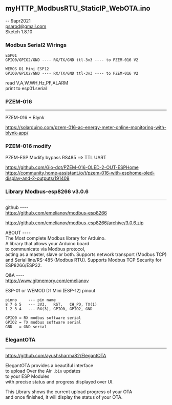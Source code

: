 ## myHTTP_ModbusRTU_StaticIP_WebOTA.ino  
--
9apr2021  
psarod@gmail.com  
Sketch 1.8.10  


### Modbus Serial2 Wirings    
```
ESP01  
GPIO0/GPIO2/GND ---- RX/TX/GND ttl-3v3 ---- to PZEM-016 V2  

WEMOS D1 Mini ESP12   
GPIO0/GPIO2/GND ---- RX/TX/GND ttl-3v3 ---- to PZEM-016 V2  
``` 
read V,A,W,WH,Hz,PF,ALARM   
print to esp01.serial  


### PZEM-016
---
PZEM-016 + Blynk  

https://solarduino.com/pzem-016-ac-energy-meter-online-monitoring-with-blynk-app/

### PZEM-016 modify  
PZEM-ESP Modify bypass RS485 ==> TTL UART  

https://github.com/Gio-dot/PZEM-016-OLED-2-OUT-ESPHome   
https://community.home-assistant.io/t/pzem-016-with-esphome-oled-display-and-2-outputs/191409  


### Library Modbus-esp8266 v3.0.6  
---
github ----  
https://github.com/emelianov/modbus-esp8266  

https://github.com/emelianov/modbus-esp8266/archive/3.0.6.zip  

ABOUT ----  
The Most complete Modbus library for Arduino.   
A library that allows your Arduino board   
to communicate via Modbus protocol,  
acting as a master, slave or both. 
Supports network transport (Modbus TCP)     
and Serial line/RS-485 (Modbus RTU). 
Supports Modbus TCP Security for ESP8266/ESP32.   

Q&A ----  
https://www.gitmemory.com/emelianov  


ESP-01 or WEMOD D1 Mini (ESP-12) pinout
```
pinno     --- pin name  
8 7 6 5   --- 3V3,   RST,   CH_PD, TX(1)    
1 2 3 4   --- RX(3), GPIO0, GPIO2, GND  

GPIO0 = RX modbus software serial  
GPIO2 = TX modbus software serial  
GND   = GND serial  
```

### ElegantOTA  
---
https://github.com/ayushsharma82/ElegantOTA  

ElegantOTA provides a beautiful interface   
to upload Over the Air `.bin` updates   
to your ESP Modules   
with precise status and progress displayed over UI.   

This Library shows the current upload progress of your OTA   
and once finished, it will display the status of your OTA.  

